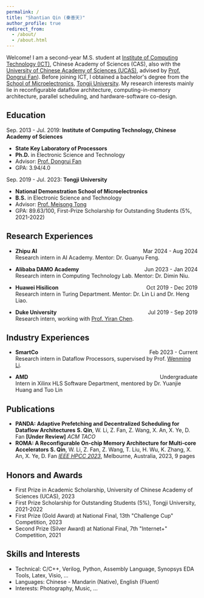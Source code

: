```yaml
---
permalink: /
title: "Shantian Qin (秦善天)"
author_profile: true
redirect_from: 
  - /about/
  - /about.html
---
```


Welcome! I am a second-year M.S. student at [Institute of Computing Technology (ICT)](http://www.ict.ac.cn/), Chinese Academy of Sciences (CAS), also with the [University of Chinese Academy of Sciences (UCAS)](https://www.ucas.ac.cn/), advised by [Prof. Dongrui Fan](https://people.ucas.edu.cn/~fandongrui)). Before joining ICT, I obtained a bachelor's degree from the [School of Microelectronics](https://acm.sjtu.edu.cn/home), [Tongji University](https://www.sjtu.edu.cn/). My research interests mainly lie in reconfigurable dataflow architecture, computing-in-memory architecture, parallel scheduling, and hardware-software co-design.

## Education
Sep. 2013 - Jul. 2019: **Institute of Computing Technology, Chinese Academy of Sciences**
* **State Key Laboratory of Processors**
* **Ph.D.** in Electronic Science and Technology
* Advisor: [Prof. Dongrui Fan]([https://see-en.tongji.edu.cn/info/1014/1701.htm](https://people.ucas.ac.cn/~fandongrui))
* GPA: 3.94/4.0

Sep. 2019 - Jul. 2023: **Tongji University**
* **National Demonstration School of Microelectronics**
* **B.S.** in Electronic Science and Technology 
* Advisor: [Prof. Meisong Tong](https://see-en.tongji.edu.cn/info/1014/1701.htm)
* GPA: 89.63/100, First-Prize Scholarship for Outstanding Students (5%, 2021-2022)

## Research Experiences
* **Zhipu AI**<span style="float:right;">Mar 2024 - Aug 2024 </span>  
Research intern in AI Academy. Mentor: Dr. Guanyu Feng. 

* **Alibaba DAMO Academy**<span style="float:right;">Jun 2023 - Jan 2024 </span>  
Research intern in Computing Technology Lab. Mentor: Dr. Dimin Niu.

* **Huawei Hisilicon**<span style="float:right;">Oct 2019 - Dec 2019 </span>  
Research intern in Turing Department. Mentor: Dr. Lin Li and Dr. Heng Liao.

* **Duke University**<span style="float:right;">Jul 2019 - Sep 2019 </span>  
Research intern, working with [Prof. Yiran Chen](https://ece.duke.edu/faculty/yiran-chen). 

## Industry Experiences
* **SmartCo**<span style="float:right;">Feb 2023 - Current </span>  
Research intern in Dataflow Processors, supervised by Prof. [Wenming Li](https://people.ucas.edu.cn/~liwenming). 

* **AMD**<span style="float:right;">Undergraduate </span>  
Intern in Xilinx HLS Software Department, mentored by Dr. Yuanjie Huang and Tuo Lin 

## Publications
* **PANDA: Adaptive Prefetching and Decentralized Scheduling for Dataflow Architectures**
    **S. Qin**, W. Li, Z. Fan, Z. Wang, X. An, X. Ye, D. Fan 
    **[Under Review]** *ACM TACO*
* **ROMA: A Reconfigurable On-chip Memory Architecture for Multi-core Accelerators**
    **S. Qin**, W. Li, Z. Fan, Z. Wang, T. Liu, H. Wu, K. Zhang, X. An, X. Ye, D. Fan 
    *[IEEE HPCC 2023]((https://ieeexplore.ieee.org/document/10466951))*, Melbourne, Australia, 2023, 9 pages

## Honors and Awards
* First Prize in Academic Scholarship, University of Chinese Academy of Sciences (UCAS), 2023
* First Prize Scholarship for Outstanding Students (5\%), Tongji University, 2021-2022
* First Prize (Gold Award) at National Final, 13th "Challenge Cup" Competition, 2023
* Second Prize (Silver Award) at National Final, 7th "Internet+" Competition, 2021
  
## Skills and Interests
* Technical: C/C++, Verilog, Python, Assembly Language, Synopsys EDA Tools, Latex, Visio, ...
* Languages: Chinese - Mandarin (Native), English (Fluent)
* Interests: Photography, Music, ...
